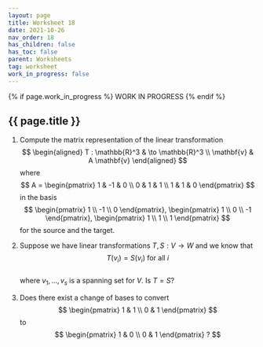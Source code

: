 ```yaml
---
layout: page
title: Worksheet 18
date: 2021-10-26
nav_order: 18
has_children: false
has_toc: false
parent: Worksheets
tag: worksheet
work_in_progress: false
---
```


{% if page.work_in_progress %}
    WORK IN PROGRESS
{% endif %}

## {{ page.title }}

1. Compute the matrix representation of the linear transformation 
$$
    \begin{aligned}
        T : \mathbb{R}^3 & \to \mathbb{R}^3 \\
        \mathbf{v} & A \mathbf{v}
    \end{aligned}
$$
where 
$$
    A = \begin{pmatrix}
        1 & -1 & 0 \\
        0 & 1 & 1 \\
        1 & 1 & 0 
    \end{pmatrix} 
$$
in the basis
$$
    \begin{pmatrix} 
        1 \\ -1 \\ 0 
    \end{pmatrix}, 
    \begin{pmatrix}
        1 \\ 0 \\ -1
    \end{pmatrix}, 
    \begin{pmatrix}
        1 \\ 1 \\ 1 
    \end{pmatrix}
$$
for the source and the target. 

2. Suppose we have linear transformations $T,S : V \to W$ and we know that 
$$
    T(v_i) = S(v_i) ~\text{for all}~ i
$$  
where $v_1,\ldots,v_s$ is a spanning set for $V$. Is $T = S$? 

3. Does there exist a change of bases to convert 
$$
    \begin{pmatrix} 
        1 & 1 \\
        0 & 1
    \end{pmatrix} 
$$
to 
$$
    \begin{pmatrix} 
        1 & 0 \\
        0 & 1 
    \end{pmatrix} ?
$$